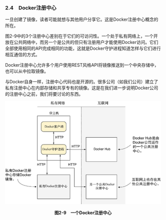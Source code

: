 ### 2.4　Docker注册中心

一旦创建了镜像，读者可能就想与其他用户分享它。这是Docker注册中心概念的所在。

图2-9中的3个注册中心差别在于它们的可访问性。一个处于私有网络上，一个开放在公共网络中，而另一个是公共的但只有注册用户才能使用Docker访问。它们全部使用相同的API完成相同的功能，这就是Docker守护进程知道怎样与它们进行相互通信的方式。

Docker注册中心允许多个用户使用REST风格API将镜像推送到一个中央存储中，也可以从中拉取镜像。

与Docker自身一样，注册中心代码也是开源的。很多公司（如我们公司）建立了私有注册中心在内部存储和共享专有的镜像。这是在我们进一步说明Docker公司的注册中心之前，我们将要讨论的东西。

![23.png](../images/23.png)
<center class="my_markdown"><b class="my_markdown">图2-9　一个Docker注册中心</b></center>

